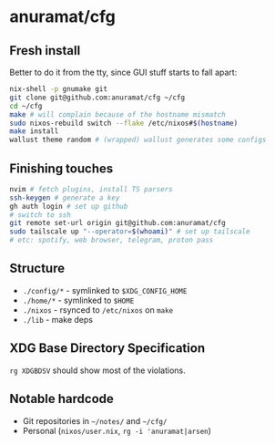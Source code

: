 # anuramat/cfg

## Fresh install

Better to do it from the tty, since GUI stuff starts to fall apart:
```bash
nix-shell -p gnumake git
git clone git@github.com:anuramat/cfg ~/cfg
cd ~/cfg
make # will complain because of the hostname mismatch
sudo nixos-rebuild switch --flake /etc/nixos#$(hostname)
make install
wallust theme random # (wrapped) wallust generates some configs
```

## Finishing touches

```bash
nvim # fetch plugins, install TS parsers
ssh-keygen # generate a key
gh auth login # set up github
# switch to ssh
git remote set-url origin git@github.com:anuramat/cfg
sudo tailscale up "--operator=$(whoami)" # set up tailscale
# etc: spotify, web browser, telegram, proton pass
```

## Structure

- `./config/*` - symlinked to `$XDG_CONFIG_HOME`
- `./home/*` - symlinked to `$HOME`
- `./nixos` - rsynced to `/etc/nixos` on `make`
- `./lib` - make deps

## XDG Base Directory Specification

`rg XDGBDSV` should show most of the violations.

## Notable hardcode

- Git repositories in `~/notes/` and `~/cfg/`
- Personal (`nixos/user.nix`, `rg -i 'anuramat|arsen`)
